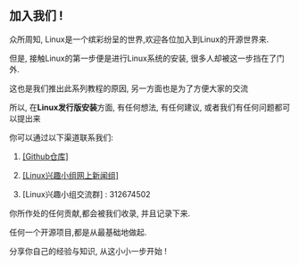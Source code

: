 ## 加入我们 !

众所周知, Linux是一个缤彩纷呈的世界,欢迎各位加入到Linux的开源世界来.

但是, 接触Linux的第一步便是进行Linux系统的安装, 很多人却被这一步挡在了门外.

这也是我们推出此系列教程的原因, 另一方面也是为了方便大家的交流

所以, 在**Linux发行版安装**方面, 有任何想法, 有任何建议, 或者我们有任何问题都可以提出来

你可以通过以下渠道联系我们:

1. [\[Github仓库\]](https://github.com/Evil-crow/Linux_gitbook)

2. [\[Linux兴趣小组网上新闻组\]](https://groups.google.com/forum/#!forum/xiyoulinux)

3. \[Linux兴趣小组交流群\] : 312674502

你所作处的任何贡献,都会被我们收录, 并且记录下来.

任何一个开源项目,都是从最基础地做起. 

分享你自己的经验与知识, 从这小小一步开始 !